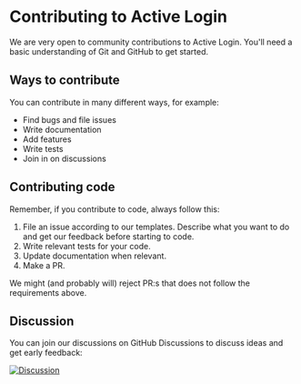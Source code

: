 # Contributing to Active Login

We are very open to community contributions to Active Login.
You'll need a basic understanding of Git and GitHub to get started.

## Ways to contribute 

You can contribute in many different ways, for example:

- Find bugs and file issues
- Write documentation
- Add features
- Write tests
- Join in on discussions

## Contributing code

Remember, if you contribute to code, always follow this:

1. File an issue according to our templates. Describe what you want to do and get our feedback before starting to code.
2. Write relevant tests for your code.
3. Update documentation when relevant.
4. Make a PR.

We might (and probably will) reject PR:s that does not follow the requirements above.

## Discussion

You can join our discussions on GitHub Discussions to discuss ideas and get early feedback:

[![Discussion](https://img.shields.io/github/discussions/ActiveLogin/ActiveLogin.Identity)](https://github.com/ActiveLogin/ActiveLogin.Identity/discussions)
